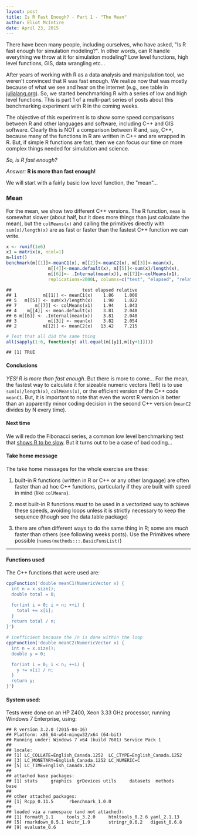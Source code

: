 ```yaml
---
layout: post
title: Is R Fast Enough? - Part 1 - "The Mean"
author: Eliot McIntire
date: April 23, 2015
---
```


There have been many people, including ourselves, who have asked, "Is R fast enough for simulation modeling?". In other words, can R handle everything we throw at it for simulation modeling?  Low level functions, high level functions, GIS, data wrangling etc... 

After years of working with R as a data analysis and manipulation tool, we weren't convinced that R was fast enough. We realize now that was mostly because of what we see and hear on the internet (e.g., see table in [julialang.org](http://julialang.org)). So, we started benchmarking R with a series of low and high level functions. This is part 1 of a multi-part series of posts about this benchmarking experiment with R in the coming weeks. 

The objective of this experiment is to show some speed comparisons between R and other languages and software, including C++ and GIS software. Clearly this is NOT a comparison between R and, say, C++, because many of the functions in R are written in C++ and are wrapped in R. But, if simple R functions are fast, then we can focus our time on more complex things needed for simulation and science.

*So, is R fast enough?* 

*Answer:* **R is more than fast enough!**

We will start with a fairly basic low level function, the "mean"...

### Mean
For the mean, we show two different C++ versions. The R function, `mean` is somewhat slower (about half, but it does more things than just calculate the mean), but the `colMeans(x)` and calling the primitives directly with `sum(x)/length(x)` are as fast or  faster than the fastest C++ function we can write.







```r
x <- runif(1e6)
x1 = matrix(x, ncol=1)
m=list()
benchmark(m[[1]]<-meanC1(x), m[[2]]<-meanC2(x), m[[3]]<-mean(x), 
                m[[4]]<-mean.default(x), m[[5]]<-sum(x)/length(x), 
                m[[6]]<- .Internal(mean(x)), m[[7]]<-colMeans(x1),
                replications=2000L, columns=c("test", "elapsed", "relative"), order="relative")
```

```
##                           test elapsed relative
## 1          m[[1]] <- meanC1(x)    1.86    1.000
## 5   m[[5]] <- sum(x)/length(x)    1.90    1.022
## 7       m[[7]] <- colMeans(x1)    1.94    1.043
## 4    m[[4]] <- mean.default(x)    3.81    2.048
## 6 m[[6]] <- .Internal(mean(x))    3.81    2.048
## 3            m[[3]] <- mean(x)    3.82    2.054
## 2          m[[2]] <- meanC2(x)   13.42    7.215
```

```r
# Test that all did the same thing
all(sapply(1:6, function(y) all.equal(m[[y]],m[[y+1]])))
```

```
## [1] TRUE
```

#### Conclusions

*YES! R is more than fast enough*. But there is more to come... For the mean, the fastest way to calculate it for sizeable numeric vectors (1e6) is to use `sum(x)/length(x)`, `colMeans(x)`, or the efficient version of the C++ code `meanC1`. But, it is important to note that even the worst R version is better than an apparently minor coding decision in the second C++ version (`meanC2` divides by N every time). 

#### Next time

We will redo the Fibonacci series, a common low level benchmarking test that [shows R to be slow](http://julialang.org).  But it turns out to be a case of bad coding...

#### Take home message

The take home messages for the whole exercise are these: 

  1. built-in R functions (written in R or C++ or any other language) are often faster than ad hoc C++ functions, particularly if they are built with speed in mind (like `colMeans`).

  1. most built-in R functions *must* to be used in a vectorized way to achieve these speeds, avoiding loops unless it is strictly necessary to keep the sequence (though see the data.table package)

  1. there are often different ways to do the same thing in R; some are *much* faster than others (see following weeks posts). Use the Primitives where possible (`names(methods:::.BasicFunsList)`)

--------------------

#### Functions used

The C++ functions that were used are:



```r
cppFunction('double meanC1(NumericVector x) {
  int n = x.size();
  double total = 0;

  for(int i = 0; i < n; ++i) {
    total += x[i];
  }
  return total / n;
}')

# inefficient because the /n is done within the loop
cppFunction('double meanC2(NumericVector x) {
  int n = x.size();
  double y = 0;

  for(int i = 0; i < n; ++i) {
    y += x[i] / n;
  }
  return y;
}')
```

#### System used:
Tests were done on an HP Z400, Xeon 3.33 GHz processor, running Windows 7 Enterprise, using:


```
## R version 3.2.0 (2015-04-16)
## Platform: x86_64-w64-mingw32/x64 (64-bit)
## Running under: Windows 7 x64 (build 7601) Service Pack 1
## 
## locale:
## [1] LC_COLLATE=English_Canada.1252  LC_CTYPE=English_Canada.1252   
## [3] LC_MONETARY=English_Canada.1252 LC_NUMERIC=C                   
## [5] LC_TIME=English_Canada.1252    
## 
## attached base packages:
## [1] stats     graphics  grDevices utils     datasets  methods   base     
## 
## other attached packages:
## [1] Rcpp_0.11.5      rbenchmark_1.0.0
## 
## loaded via a namespace (and not attached):
## [1] formatR_1.1     tools_3.2.0     htmltools_0.2.6 yaml_2.1.13    
## [5] rmarkdown_0.5.1 knitr_1.9       stringr_0.6.2   digest_0.6.8   
## [9] evaluate_0.6
```
